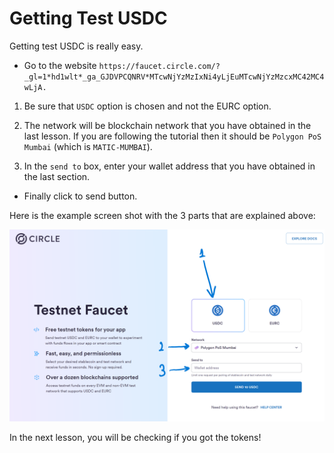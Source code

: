 # Getting Test USDC

Getting test USDC is really easy.

- Go to the website `https://faucet.circle.com/?_gl=1*hd1wlt*_ga_GJDVPCQNRV*MTcwNjYzMzIxNi4yLjEuMTcwNjYzMzcxMC42MC4wLjA.`

1. Be sure that `USDC` option is chosen and not the EURC option.

2. The network will be blockchain network that you have obtained in the last lesson. If you are following the tutorial then it should be `Polygon PoS Mumbai` (which is `MATIC-MUMBAI`).

3. In the `send to` box, enter your wallet address that you have obtained in the last section.

- Finally click to send button.

Here is the example screen shot with the 3 parts that are explained above:

![Getting Test USDC](./get_testnet_usdc.png)

In the next lesson, you will be checking if you got the tokens!

